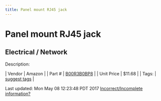 ```yaml
---
title: Panel mount RJ45 jack
---
```


# Panel mount RJ45 jack
## Electrical / Network
Description: 	 

| Vendor | Amazon | 
| Part # | [B00R3B0BP8](https://www.amazon.com/gp/product/B00R3B0BP8/ref=oh_aui_detailpage_o00_s00?ie=UTF8&psc=1) | 
| Unit Price | $11.68 | 
| Tags: | [suggest tags](https://docs.google.com/forms/d/e/1FAIpQLSeWyY8v3RgOty-MyWmh9U0iivNYN_molChYyS-0U-o-kOAv_g/viewform) | 

Last updated: Mon May 08 12:23:48 PDT 2017
 [Incorrect/Incomplete information?](https://docs.google.com/forms/d/e/1FAIpQLSeWyY8v3RgOty-MyWmh9U0iivNYN_molChYyS-0U-o-kOAv_g/viewform)